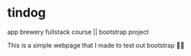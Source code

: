 # tindog
app brewery fullstack course || bootstrap project

This is a simple webpage that I made to test out bootstrap ✌🏼
